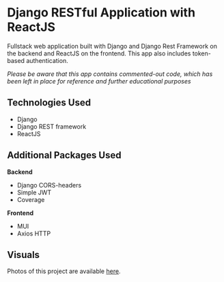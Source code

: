 # Django RESTful Application with ReactJS

Fullstack web application built with Django and Django Rest Framework
on the backend and ReactJS on the frontend. This app also includes token-based
authentication.


*Please be aware that this app contains commented-out code, which has been left
in place for reference and further educational purposes*


## Technologies Used

- Django
- Django REST framework
- ReactJS

## Additional Packages Used
 **Backend**
- Django CORS-headers
- Simple JWT
- Coverage

**Frontend**

- MUI
- Axios HTTP

## Visuals
Photos of this project are available [here](https://photos.app.goo.gl/QsyUJ7PcxDG6WHgN8
"Google Photos album").
